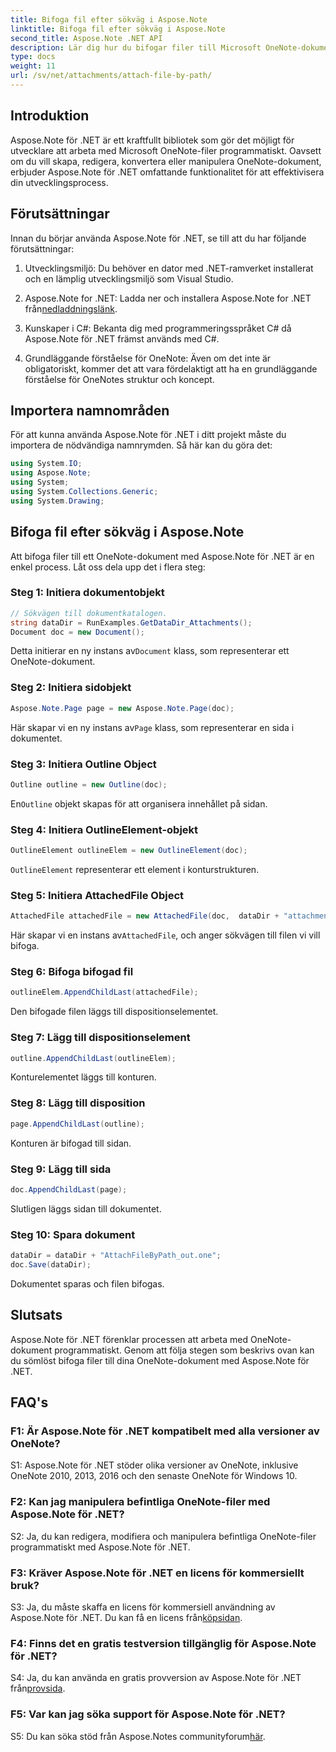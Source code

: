 ```yaml
---
title: Bifoga fil efter sökväg i Aspose.Note
linktitle: Bifoga fil efter sökväg i Aspose.Note
second_title: Aspose.Note .NET API
description: Lär dig hur du bifogar filer till Microsoft OneNote-dokument programmatiskt med Aspose.Note för .NET. Förenkla din utvecklingsprocess med denna omfattande handledning.
type: docs
weight: 11
url: /sv/net/attachments/attach-file-by-path/
---
```

## Introduktion

Aspose.Note för .NET är ett kraftfullt bibliotek som gör det möjligt för utvecklare att arbeta med Microsoft OneNote-filer programmatiskt. Oavsett om du vill skapa, redigera, konvertera eller manipulera OneNote-dokument, erbjuder Aspose.Note för .NET omfattande funktionalitet för att effektivisera din utvecklingsprocess.

## Förutsättningar

Innan du börjar använda Aspose.Note för .NET, se till att du har följande förutsättningar:

1. Utvecklingsmiljö: Du behöver en dator med .NET-ramverket installerat och en lämplig utvecklingsmiljö som Visual Studio.

2.  Aspose.Note for .NET: Ladda ner och installera Aspose.Note for .NET från[nedladdningslänk](https://releases.aspose.com/note/net/).

3. Kunskaper i C#: Bekanta dig med programmeringsspråket C# då Aspose.Note för .NET främst används med C#.

4. Grundläggande förståelse för OneNote: Även om det inte är obligatoriskt, kommer det att vara fördelaktigt att ha en grundläggande förståelse för OneNotes struktur och koncept.

## Importera namnområden

För att kunna använda Aspose.Note för .NET i ditt projekt måste du importera de nödvändiga namnrymden. Så här kan du göra det:

```csharp
using System.IO;
using Aspose.Note;
using System;
using System.Collections.Generic;
using System.Drawing;
```

## Bifoga fil efter sökväg i Aspose.Note

Att bifoga filer till ett OneNote-dokument med Aspose.Note för .NET är en enkel process. Låt oss dela upp det i flera steg:

### Steg 1: Initiera dokumentobjekt

```csharp
// Sökvägen till dokumentkatalogen.
string dataDir = RunExamples.GetDataDir_Attachments();
Document doc = new Document();
```

 Detta initierar en ny instans av`Document` klass, som representerar ett OneNote-dokument.

### Steg 2: Initiera sidobjekt

```csharp
Aspose.Note.Page page = new Aspose.Note.Page(doc);
```

 Här skapar vi en ny instans av`Page` klass, som representerar en sida i dokumentet.

### Steg 3: Initiera Outline Object

```csharp
Outline outline = new Outline(doc);
```

 En`Outline` objekt skapas för att organisera innehållet på sidan.

### Steg 4: Initiera OutlineElement-objekt

```csharp
OutlineElement outlineElem = new OutlineElement(doc);
```

`OutlineElement` representerar ett element i konturstrukturen.

### Steg 5: Initiera AttachedFile Object

```csharp
AttachedFile attachedFile = new AttachedFile(doc,  dataDir + "attachment.txt");
```

 Här skapar vi en instans av`AttachedFile`, och anger sökvägen till filen vi vill bifoga.

### Steg 6: Bifoga bifogad fil

```csharp
outlineElem.AppendChildLast(attachedFile);
```

Den bifogade filen läggs till dispositionselementet.

### Steg 7: Lägg till dispositionselement

```csharp
outline.AppendChildLast(outlineElem);
```

Konturelementet läggs till konturen.

### Steg 8: Lägg till disposition

```csharp
page.AppendChildLast(outline);
```

Konturen är bifogad till sidan.

### Steg 9: Lägg till sida

```csharp
doc.AppendChildLast(page);
```

Slutligen läggs sidan till dokumentet.

### Steg 10: Spara dokument

```csharp
dataDir = dataDir + "AttachFileByPath_out.one";
doc.Save(dataDir);
```

Dokumentet sparas och filen bifogas.

## Slutsats

Aspose.Note för .NET förenklar processen att arbeta med OneNote-dokument programmatiskt. Genom att följa stegen som beskrivs ovan kan du sömlöst bifoga filer till dina OneNote-dokument med Aspose.Note för .NET.

## FAQ's

### F1: Är Aspose.Note för .NET kompatibelt med alla versioner av OneNote?

S1: Aspose.Note för .NET stöder olika versioner av OneNote, inklusive OneNote 2010, 2013, 2016 och den senaste OneNote för Windows 10.

### F2: Kan jag manipulera befintliga OneNote-filer med Aspose.Note för .NET?

S2: Ja, du kan redigera, modifiera och manipulera befintliga OneNote-filer programmatiskt med Aspose.Note för .NET.

### F3: Kräver Aspose.Note för .NET en licens för kommersiellt bruk?

 S3: Ja, du måste skaffa en licens för kommersiell användning av Aspose.Note för .NET. Du kan få en licens från[köpsidan](https://purchase.aspose.com/buy).

### F4: Finns det en gratis testversion tillgänglig för Aspose.Note för .NET?

 S4: Ja, du kan använda en gratis provversion av Aspose.Note för .NET från[provsida](https://releases.aspose.com/).

### F5: Var kan jag söka support för Aspose.Note för .NET?

 S5: Du kan söka stöd från Aspose.Notes communityforum[här](https://forum.aspose.com/c/note/28).